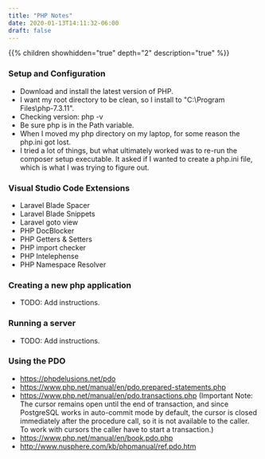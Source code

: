 ```yaml
---
title: "PHP Notes"
date: 2020-01-13T14:11:32-06:00
draft: false
---
```


{{% children showhidden="true" depth="2" description="true" %}}

### Setup and Configuration

* Download and install the latest version of PHP.
* I want my root directory to be clean, so I install to "C:\Program Files\php-7.3.11".
* Checking version: php -v
* Be sure php is in the Path variable.
* When I moved my php directory on my laptop, for some reason the php.ini got lost.
* I tried a lot of things, but what ultimately worked was to re-run the composer setup executable. It asked if I wanted to create a php.ini file, which is what I was trying to figure out.

### Visual Studio Code Extensions

* Laravel Blade Spacer
* Laravel Blade Snippets
* Laravel goto view
* PHP DocBlocker
* PHP Getters & Setters
* PHP import checker
* PHP Intelephense
* PHP Namespace Resolver

### Creating a new php application

* TODO: Add instructions.

### Running a server

* TODO: Add instructions.

### Using the PDO

* <https://phpdelusions.net/pdo>
* <https://www.php.net/manual/en/pdo.prepared-statements.php>
* <https://www.php.net/manual/en/pdo.transactions.php> (Important Note: The cursor remains open until the end of transaction, and since PostgreSQL works in auto-commit mode by default, the cursor is closed immediately after the procedure call, so it is not available to the caller. To work with cursors the caller have to start a transaction.)
* <https://www.php.net/manual/en/book.pdo.php>
* <http://www.nusphere.com/kb/phpmanual/ref.pdo.htm>
